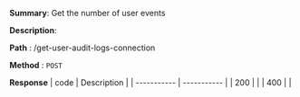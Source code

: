 **Summary**: Get the number of user events

**Description**:

**Path** : /get-user-audit-logs-connection

**Method** : `POST`

**Response**
| code      | Description |
| ----------- | ----------- |
|  200   |       |
|  400   |       |

